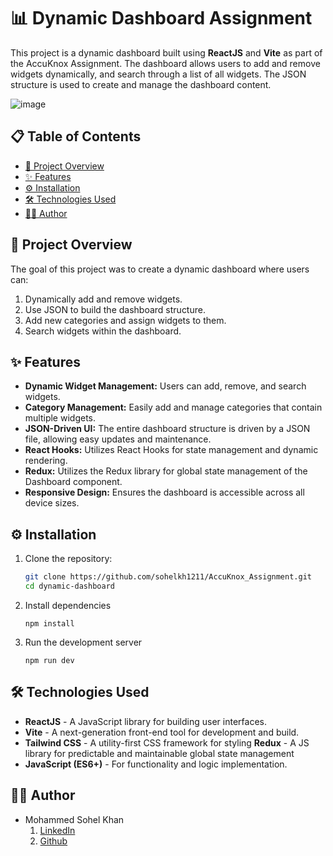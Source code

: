 # 📊 Dynamic Dashboard Assignment

This project is a dynamic dashboard built using **ReactJS** and **Vite** as part of the AccuKnox Assignment. The dashboard allows users to add and remove widgets dynamically, and search through a list of all widgets. The JSON structure is used to create and manage the dashboard content.

![image](https://github.com/user-attachments/assets/6dc10260-c187-4411-ad73-df555e0b9828)

## 📋 Table of Contents

- [📖 Project Overview](#-project-overview)
- [✨ Features](#-features)
- [⚙️ Installation](#%EF%B8%8F-installation)
- [🛠️ Technologies Used](#-technologies-used)
- [👨‍💻 Author](#-author)

## 📖 Project Overview

The goal of this project was to create a dynamic dashboard where users can:
1. Dynamically add and remove widgets.
2. Use JSON to build the dashboard structure.
3. Add new categories and assign widgets to them.
4. Search widgets within the dashboard.

## ✨ Features

- **Dynamic Widget Management:** Users can add, remove, and search widgets.
- **Category Management:** Easily add and manage categories that contain multiple widgets.
- **JSON-Driven UI:** The entire dashboard structure is driven by a JSON file, allowing easy updates and maintenance.
- **React Hooks:** Utilizes React Hooks for state management and dynamic rendering.
- **Redux:** Utilizes the Redux library for global state management of the Dashboard component.
- **Responsive Design:** Ensures the dashboard is accessible across all device sizes.

## ⚙️ Installation

1. Clone the repository:
   ```bash
   git clone https://github.com/sohelkh1211/AccuKnox_Assignment.git
   cd dynamic-dashboard
   ```
2. Install dependencies
   ```
   npm install
   ```
3. Run the development server
   ```
   npm run dev
   ```

## 🛠️ Technologies Used

- **ReactJS** - A JavaScript library for building user interfaces.
- **Vite** - A next-generation front-end tool for development and build.
- **Tailwind CSS** - A utility-first CSS framework for styling
  **Redux** - A JS library for predictable and maintainable global state management
- **JavaScript (ES6+)** - For functionality and logic implementation.

## 👨‍💻 Author

- Mohammed Sohel Khan
  1. [LinkedIn](https://www.linkedin.com/in/mohammed-sohel-khan-452479259/)
  2. [Github](https://github.com/sohelkh1211)

